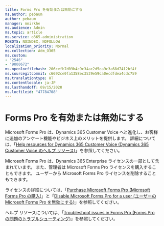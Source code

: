```yaml
---
title: Forms Pro を有効または無効にする
ms.author: pebaum
author: pebaum
manager: mnirkhe
ms.audience: Admin
ms.topic: article
ms.service: o365-administration
ROBOTS: NOINDEX, NOFOLLOW
localization_priority: Normal
ms.collection: Adm_O365
ms.custom:
- "2546"
- "9000672"
ms.openlocfilehash: 206cefb7d09b4c9c34ac2d5ca9c3a68d7412bf4f
ms.sourcegitcommit: c6692ce0fa1358ec3529e59ca0ecdfdea4cdc759
ms.translationtype: HT
ms.contentlocale: ja-JP
ms.lasthandoff: 09/15/2020
ms.locfileid: "47784708"
---
```

# <a name="enable-or-disable-forms-pro"></a>Forms Pro を有効または無効にする

Microsoft Forms Pro は、Dynamics 365 Customer Voice へと進化し、お客様に追加のアンケート機能やビジネス上のメリットを提供します。 詳細については、「[Help resources for Dynamics 365 Customer Voice (Dynamics 365 Customer Voice のヘルプ リソース)](https://go.microsoft.com/fwlink/p/?linkid=2128357)」を参照してください。  

Microsoft Forms Pro は、Dynamics 365 Enterprise ライセンスの一部として含まれています。 また、管理者は Microsoft Forms Pro ライセンスを購入することもできます。 ユーザーから Microsoft Forms Pro ライセンスを削除することもできます。  

ライセンスの詳細については、「[Purchase Microsoft Forms Pro (Microsoft Forms Pro の購入)](https://docs.microsoft.com/forms-pro/purchase#purchase-microsoft-forms-pro-for-users-in-a-dynamics-365-tenant)」と「[Disable Microsoft Forms Pro for a user (ユーザーの Microsoft Forms Pro を無効にする)](https://docs.microsoft.com/forms-pro/purchase#disable-microsoft-forms-pro-for-a-user-1)」を参照してください。
  
ヘルプ リソースについては、「[Troubleshoot issues in Forms Pro (Forms Pro の問題のトラブルシューティング)](https://docs.microsoft.com/forms-pro/troubleshoot)」を参照してください。